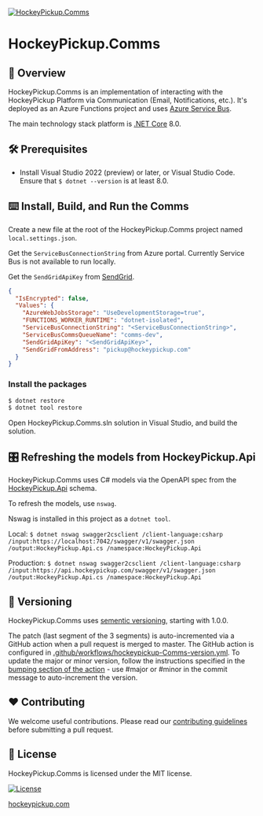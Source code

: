 [![HockeyPickup.Comms](https://github.com/HockeyPickup/HockeyPickup.Comms/actions/workflows/hockeypickup-comms-github.yml/badge.svg)](https://github.com/HockeyPickup/HockeyPickup.Comms/actions/workflows/hockeypickup-comms-github.yml)

# HockeyPickup.Comms

## 🌈 Overview

HockeyPickup.Comms is an implementation of interacting with the HockeyPickup Platform via Communication (Email, Notifications, etc.). It's deployed as an Azure Functions project and uses [Azure Service Bus](https://azure.microsoft.com/en-us/products/service-bus).

The main technology stack platform is [.NET Core](https://dotnet.microsoft.com/) 8.0.

## 🛠 Prerequisites

* Install Visual Studio 2022 (preview) or later, or Visual Studio Code. Ensure that `$ dotnet --version` is at least 8.0.

## ⌨️ Install, Build, and Run the Comms

Create a new file at the root of the HockeyPickup.Comms project named `local.settings.json`.

Get the `ServiceBusConnectionString` from Azure portal. Currently Service Bus is not available to run locally.

Get the `SendGridApiKey` from [SendGrid](https://sendgrid.com/en-us/solutions/email-api-v2).

```json
{
  "IsEncrypted": false,
  "Values": {
    "AzureWebJobsStorage": "UseDevelopmentStorage=true",
    "FUNCTIONS_WORKER_RUNTIME": "dotnet-isolated",
    "ServiceBusConnectionString": "<ServiceBusConnectionString>",
    "ServiceBusCommsQueueName": "comms-dev",
    "SendGridApiKey": "<SendGridApiKey>",
    "SendGridFromAddress": "pickup@hockeypickup.com"
  }
}
```

### Install the packages

```bash
$ dotnet restore
$ dotnet tool restore
```
Open HockeyPickup.Comms.sln solution in Visual Studio, and build the solution.

## 🎛️ Refreshing the models from HockeyPickup.Api

HockeyPickup.Comms uses C# models via the OpenAPI spec from the [HockeyPickup.Api](https://github.com/HockeyPickup/HockeyPickup.Api/) schema.

To refresh the models, use `nswag`.

Nswag is installed in this project as a `dotnet tool`.

Local: `$ dotnet nswag swagger2csclient /client-language:csharp /input:https://localhost:7042/swagger/v1/swagger.json /output:HockeyPickup.Api.cs /namespace:HockeyPickup.Api`

Production: `$ dotnet nswag swagger2csclient /client-language:csharp /input:https://api.hockeypickup.com/swagger/v1/swagger.json /output:HockeyPickup.Api.cs /namespace:HockeyPickup.Api`

## 🎁 Versioning

HockeyPickup.Comms uses [sementic versioning](https://semver.org/), starting with 1.0.0.

The patch (last segment of the 3 segments) is auto-incremented via a GitHub action when a pull request is merged to master. The GitHub action is configured in [.github/workflows/hockeypickup-Comms-version.yml](.github/workflows/hockeypickup-Comms-version.yml). To update the major or minor version, follow the instructions specified in the [bumping section of the action](https://github.com/anothrNick/github-tag-action#bumping) - use #major or #minor in the commit message to auto-increment the version.

## ❤️ Contributing

We welcome useful contributions. Please read our [contributing guidelines](CONTRIBUTING.md) before submitting a pull request.

## 📜 License

HockeyPickup.Comms is licensed under the MIT license.

[![License](https://img.shields.io/github/license/HockeyPickup/HockeyPickup.Comms)]((https://github.com/HockeyPickup/HockeyPickup.Comms/master/LICENSE))

[hockeypickup.com](https://hockeypickup.com)
<!---
Icons used from: https://emojipedia.org/
--->